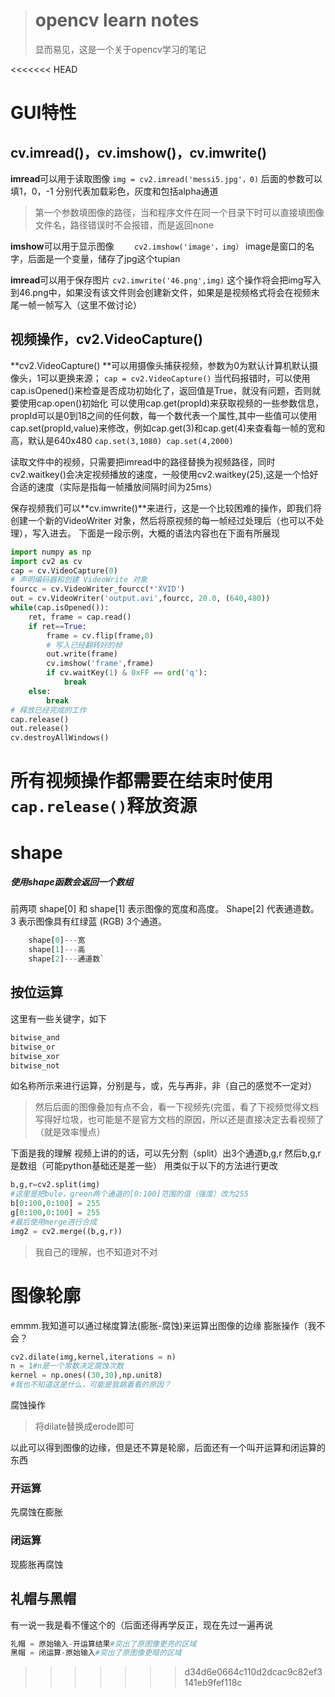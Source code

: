 >#  opencv learn notes
> 显而易见，这是一个关于opencv学习的笔记

<<<<<<< HEAD
# GUI特性
## cv.imread()，cv.imshow()，cv.imwrite()
**imread**可以用于读取图像
`img = cv2.imread('messi5.jpg'，0)`
后面的参数可以填1，0，-1
分别代表加载彩色，灰度和包括alpha通道

> 第一个参数填图像的路径，当和程序文件在同一个目录下时可以直接填图像文件名，路径错误时不会报错，而是返回none

**imshow**可以用于显示图像
`    cv2.imshow('image'，img）`
image是窗口的名字，后面是一个变量，储存了jpg这个tupian

**imread**可以用于保存图片
`cv2.imwrite('46.png',img)`
这个操作将会把img写入到46.png中，如果没有该文件则会创建新文件，如果是是视频格式将会在视频末尾一帧一帧写入（这里不做讨论）
## 视频操作，cv2.VideoCapture() 
**cv2.VideoCapture() **可以用摄像头捕获视频，参数为0为默认计算机默认摄像头，1可以更换来源；
`cap = cv2.VideoCapture()`
当代码报错时，可以使用cap.isOpened()来检查是否成功初始化了，返回值是True，就没有问题，否则就要使用cap.open()初始化
可以使用cap.get(propId)来获取视频的一些参数信息，propId可以是0到18之间的任何数，每一个数代表一个属性,其中一些值可以使用cap.set(propId,value)来修改，例如cap.get(3)和cap.get(4)来查看每一帧的宽和高，默认是640x480
`cap.set(3,1080) cap.set(4,2000)`

读取文件中的视频，只需要把imread中的路径替换为视频路径，同时cv2.waitkey()会决定视频播放的速度，一般使用cv2.waitkey(25),这是一个恰好合适的速度（实际是指每一帧播放间隔时间为25ms）

保存视频我们可以**cv.imwrite()**来进行，这是一个比较困难的操作，即我们将创建一个新的VideoWriter 对象，然后将原视频的每一帧经过处理后（也可以不处理），写入进去。
下面是一段示例，大概的语法内容也在下面有所展现
```python
import numpy as np
import cv2 as cv
cap = cv.VideoCapture(0)
# 声明编码器和创建 VideoWrite 对象
fourcc = cv.VideoWriter_fourcc(*'XVID')
out = cv.VideoWriter('output.avi',fourcc, 20.0, (640,480))
while(cap.isOpened()):
    ret, frame = cap.read()
    if ret==True:
        frame = cv.flip(frame,0)
        # 写入已经翻转好的帧
        out.write(frame)
        cv.imshow('frame',frame)
        if cv.waitKey(1) & 0xFF == ord('q'):
            break
    else:
        break
# 释放已经完成的工作
cap.release()
out.release()
cv.destroyAllWindows()

```

所有视频操作都需要在结束时使用`cap.release()`释放资源
=======
#  shape
##### 使用shape函数会返回一个数组
前两项 shape[0] 和 shape[1] 表示图像的宽度和高度。
Shape[2] 代表通道数。
3 表示图像具有红绿蓝 (RGB) 3个通道。
```python
    shape[0]---宽
    shape[1]---高
    shape[2]---通道数`
```
## 按位运算
这里有一些关键字，如下
```python
bitwise_and
bitwise_or
bitwise_xor
bitwise_not
```
如名称所示来进行运算，分别是与，或，先与再非，非（自己的感觉不一定对）
> 然后后面的图像叠加有点不会，看一下视频先(完蛋，看了下视频觉得文档写得好垃圾，也可能是不是官方文档的原因，所以还是直接决定去看视频了（就是效率慢点）

下面是我的理解
视频上讲的的话，可以先分割（split）出3个通道b,g,r
然后b,g,r是数组（可能python基础还是差一些）
用类似于以下的方法进行更改
```python
b,g,r=cv2.split(img)
#这里是把bule，green两个通道的[0:100]范围的值（强度）改为255
b[0:100,0:100] = 255
g[0:100,0:100] = 255
#最后使用merge进行合成
img2 = cv2.merge((b,g,r))
```
> 我自己的理解，也不知道对不对
# 图像轮廓
emmm.我知道可以通过梯度算法(膨胀-腐蚀)来运算出图像的边缘
膨胀操作（我不会？
```python
cv2.dilate(img,kernel,iterations = n)
n = 1#n是一个常数决定腐蚀次数
kernel = np.ones((30,30),np.unit8)
#我也不知道这是什么，可能是我跳着看的原因？
```
腐蚀操作
>将dilate替换成erode即可

以此可以得到图像的边缘，但是还不算是轮廓，后面还有一个叫开运算和闭运算的东西
### 开运算
先腐蚀在膨胀
### 闭运算
现膨胀再腐蚀
## 礼帽与黑帽
有一说一我是看不懂这个的（后面还得再学反正，现在先过一遍再说
```python
礼帽 = 原始输入-开运算结果#突出了原图像更亮的区域
黑帽 = 闭运算-原始输入#突出了原图像更暗的区域
```
>>>>>>> d34d6e0664c110d2dcac9c82ef3141eb9fef118c
